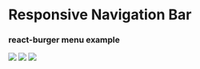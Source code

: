 # Responsive Navigation Bar

### react-burger menu example

<img src="https://img.shields.io/badge/Tailwind CSS-ffe082?style=for-the-badge&logo=Tailwind CSS&logoColor=828282" /> <img src="https://img.shields.io/badge/React-ffe082?style=for-the-badge&logo=React&logoColor=828282" /> <img src="https://img.shields.io/badge/TypeScript-ffe082?style=for-the-badge&logo=TypeScript&logoColor=828282" /> 

